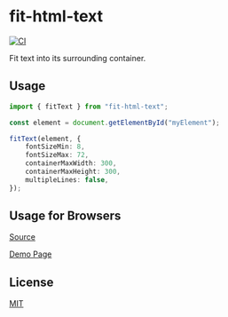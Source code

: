 fit-html-text
==========

[![CI](https://github.com/magiclen/fit-html-text/actions/workflows/ci.yml/badge.svg)](https://github.com/magiclen/fit-html-text/actions/workflows/ci.yml)

Fit text into its surrounding container.

## Usage

```typescript
import { fitText } from "fit-html-text";

const element = document.getElementById("myElement");

fitText(element, {
    fontSizeMin: 8,
    fontSizeMax: 72,
    containerMaxWidth: 300,
    containerMaxHeight: 300,
    multipleLines: false,
});
```

## Usage for Browsers

[Source](demo.html)

[Demo Page](https://rawcdn.githack.com/magiclen/fit-html-text/master/demo.html)

## License

[MIT](LICENSE)